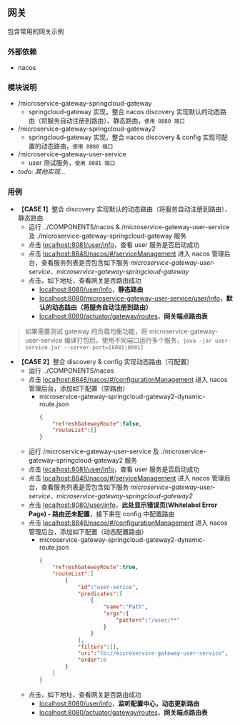 ## 网关
包含常用的网关示例

### 外部依赖
* nacos

### 模块说明
* /microservice-gateway-springcloud-gateway
  * springcloud-gateway 实现，整合 nacos discovery 实现默认的动态路由（将服务自动注册到路由）、静态路由，`使用 8080 端口`
* /microservice-gateway-springcloud-gateway2
  * springcloud-gateway 实现，整合 nacos discovery & config 实现可配置的动态路由，`使用 8080 端口`
* /microservice-gateway-user-service
  * user 测试服务，`使用 8081 端口`
* *todo: 其他实现...*

### 用例
* 【**CASE 1**】整合 discovery 实现默认的动态路由（将服务自动注册到路由）、静态路由
  * 运行 ../COMPONENTS/nacos & /microservice-gateway-user-service 及 ./microservice-gateway-springcloud-gateway 服务
  * 点击 [localhost:8081/user/info](http://localhost:8081/user/info)，查看 user 服务是否启动成功 
  * 点击 [localhost:8848/nacos/#/serviceManagement](http://localhost:8848/nacos/#/serviceManagement) 进入 nacos 管理后台，查看服务列表是否包含如下服务 *microservice-gateway-user-service*、*microservice-gateway-springcloud-gateway*
  * 点击，如下地址，查看网关是否路由成功
    * [localhost:8080/user/info](http://localhost:8080/user/info)，**静态路由**
    * [localhost:8080/microservice-gateway-user-service/user/info](http://localhost:8080/microservice-gateway-user-service/user/info)，**默认的动态路由（将服务自动注册到路由）**
    * [localhost:8080/actuator/gateway/routes](http://localhost:8080/actuator/gateway/routes)，**网关端点路由表**
> 如果需要测试 gateway 的负载均衡功能，将 microservice-gateway-user-service 编译打包后，使用不同端口运行多个服务，`java -jar user-service.jar --server.port=[8081|8091]`
* 【**CASE 2**】整合 discovery & config 实现动态路由（可配置）
  * 运行 ../COMPONENTS/nacos
  * 点击 [localhost:8848/nacos/#/configurationManagement](http://localhost:8848/nacos/#/configurationManagement) 进入 nacos 管理后台，添加如下配置（空路由）
      * microservice-gateway-springcloud-gateway2-dynamic-route.json
        ```json
        {
            "refreshGatewayRoute":false,
            "routeList":[]
        }
        ```
  * 运行 /microservice-gateway-user-service 及 ./microservice-gateway-springcloud-gateway2 服务
  * 点击 [localhost:8081/user/info](http://localhost:8081/user/info)，查看 user 服务是否启动成功
  * 点击 [localhost:8848/nacos/#/serviceManagement](http://localhost:8848/nacos/#/serviceManagement) 进入 nacos 管理后台，查看服务列表是否包含如下服务 *microservice-gateway-user-service*、*microservice-gateway-springcloud-gateway2*
  * 点击 [localhost:8080/user/info](http://localhost:8080/user/info)，**此处显示错误页(Whitelabel Error Page) - 路由还未配置**，接下来在 config 中配置路由
  * 点击 [localhost:8848/nacos/#/configurationManagement](http://localhost:8848/nacos/#/configurationManagement) 进入 nacos 管理后台，添加如下配置（动态配置路由）
    * microservice-gateway-springcloud-gateway2-dynamic-route.json
      ```json
      {
          "refreshGatewayRoute":true,
          "routeList":[
              {
                  "id":"user-serice",
                  "predicates":[
                      {
                          "name":"Path",
                          "args":{
                              "pattern":"/user/**"
                          }
                      }
                  ],
                  "filters":[],
                  "uri":"lb://microservice-gateway-user-service",
                  "order":0
              }
          ]
      }
      ```
  * 点击，如下地址，查看网关是否路由成功
      * [localhost:8080/user/info](http://localhost:8080/user/info)，**监听配置中心，动态更新路由**
      * [localhost:8080/actuator/gateway/routes](http://localhost:8080/actuator/gateway/routes)，**网关端点路由表**
